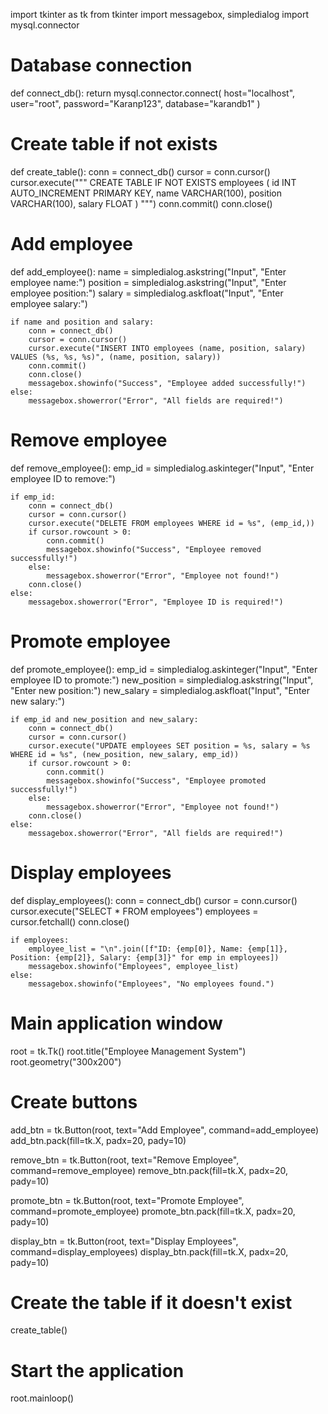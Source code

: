 import tkinter as tk
from tkinter import messagebox, simpledialog
import mysql.connector

# Database connection
def connect_db():
    return mysql.connector.connect(
        host="localhost",
        user="root",
        password="Karanp123",
        database="karandb1"
    )

# Create table if not exists
def create_table():
    conn = connect_db()
    cursor = conn.cursor()
    cursor.execute("""
    CREATE TABLE IF NOT EXISTS employees (
        id INT AUTO_INCREMENT PRIMARY KEY,
        name VARCHAR(100),
        position VARCHAR(100),
        salary FLOAT
    )
    """)
    conn.commit()
    conn.close()

# Add employee
def add_employee():
    name = simpledialog.askstring("Input", "Enter employee name:")
    position = simpledialog.askstring("Input", "Enter employee position:")
    salary = simpledialog.askfloat("Input", "Enter employee salary:")
    
    if name and position and salary:
        conn = connect_db()
        cursor = conn.cursor()
        cursor.execute("INSERT INTO employees (name, position, salary) VALUES (%s, %s, %s)", (name, position, salary))
        conn.commit()
        conn.close()
        messagebox.showinfo("Success", "Employee added successfully!")
    else:
        messagebox.showerror("Error", "All fields are required!")

# Remove employee
def remove_employee():
    emp_id = simpledialog.askinteger("Input", "Enter employee ID to remove:")
    
    if emp_id:
        conn = connect_db()
        cursor = conn.cursor()
        cursor.execute("DELETE FROM employees WHERE id = %s", (emp_id,))
        if cursor.rowcount > 0:
            conn.commit()
            messagebox.showinfo("Success", "Employee removed successfully!")
        else:
            messagebox.showerror("Error", "Employee not found!")
        conn.close()
    else:
        messagebox.showerror("Error", "Employee ID is required!")

# Promote employee
def promote_employee():
    emp_id = simpledialog.askinteger("Input", "Enter employee ID to promote:")
    new_position = simpledialog.askstring("Input", "Enter new position:")
    new_salary = simpledialog.askfloat("Input", "Enter new salary:")
    
    if emp_id and new_position and new_salary:
        conn = connect_db()
        cursor = conn.cursor()
        cursor.execute("UPDATE employees SET position = %s, salary = %s WHERE id = %s", (new_position, new_salary, emp_id))
        if cursor.rowcount > 0:
            conn.commit()
            messagebox.showinfo("Success", "Employee promoted successfully!")
        else:
            messagebox.showerror("Error", "Employee not found!")
        conn.close()
    else:
        messagebox.showerror("Error", "All fields are required!")

# Display employees
def display_employees():
    conn = connect_db()
    cursor = conn.cursor()
    cursor.execute("SELECT * FROM employees")
    employees = cursor.fetchall()
    conn.close()
    
    if employees:
        employee_list = "\n".join([f"ID: {emp[0]}, Name: {emp[1]}, Position: {emp[2]}, Salary: {emp[3]}" for emp in employees])
        messagebox.showinfo("Employees", employee_list)
    else:
        messagebox.showinfo("Employees", "No employees found.")

# Main application window
root = tk.Tk()
root.title("Employee Management System")
root.geometry("300x200")

# Create buttons
add_btn = tk.Button(root, text="Add Employee", command=add_employee)
add_btn.pack(fill=tk.X, padx=20, pady=10)

remove_btn = tk.Button(root, text="Remove Employee", command=remove_employee)
remove_btn.pack(fill=tk.X, padx=20, pady=10)

promote_btn = tk.Button(root, text="Promote Employee", command=promote_employee)
promote_btn.pack(fill=tk.X, padx=20, pady=10)

display_btn = tk.Button(root, text="Display Employees", command=display_employees)
display_btn.pack(fill=tk.X, padx=20, pady=10)

# Create the table if it doesn't exist
create_table()

# Start the application
root.mainloop()

